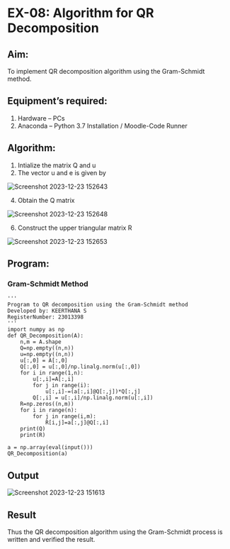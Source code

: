 # EX-08: Algorithm for QR Decomposition
## Aim:
To implement QR decomposition algorithm using the Gram-Schmidt method.
## Equipment’s required:
1.	Hardware – PCs
2.	Anaconda – Python 3.7 Installation / Moodle-Code Runner
## Algorithm:
1.	Intialize the matrix Q and u
2.	The vector u and e is given by

   
  ![Screenshot 2023-12-23 152643](https://github.com/KeerthanaaSaravanan/EX-08_QRdecomposition/assets/145742596/104ef04b-965d-427f-8584-69e4ec2f3968)

4.	Obtain the Q matrix
   
   ![Screenshot 2023-12-23 152648](https://github.com/KeerthanaaSaravanan/EX-08_QRdecomposition/assets/145742596/5babcbeb-b182-4fa2-b0a7-40b2befc1411)


6.	Construct the upper triangular matrix R
   
   ![Screenshot 2023-12-23 152653](https://github.com/KeerthanaaSaravanan/EX-08_QRdecomposition/assets/145742596/e4e0aa6c-2f4f-403c-a0b3-b07de526ba60)

## Program:
### Gram-Schmidt Method
```
'''
Program to QR decomposition using the Gram-Schmidt method
Developed by: KEERTHANA S
RegisterNumber: 23013398
'''
import numpy as np
def QR_Decomposition(A):
    n,m = A.shape
    Q=np.empty((n,n))
    u=np.empty((n,n))
    u[:,0] = A[:,0]
    Q[:,0] = u[:,0]/np.linalg.norm(u[:,0])
    for i in range(1,n):
        u[:,i]=A[:,i]
        for j in range(i):
            u[:,i]-=(a[:,i]@Q[:,j])*Q[:,j]
        Q[:,i] = u[:,i]/np.linalg.norm(u[:,i])
    R=np.zeros((n,m))
    for i in range(n):
        for j in range(i,m):
            R[i,j]=a[:,j]@Q[:,i]
    print(Q)        
    print(R)
    
a = np.array(eval(input()))
QR_Decomposition(a)

```

## Output
![Screenshot 2023-12-23 151613](https://github.com/KeerthanaaSaravanan/EX-08_QRdecomposition/assets/145742596/619d6e93-06d0-4a1c-8989-adf0e15e16fe)

## Result
Thus the QR decomposition algorithm using the Gram-Schmidt process is written and verified the result.
